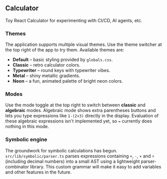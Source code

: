 
## Calculator

Toy React Calculator for experimenting with CI/CD, AI agents, etc.

### Themes

The application supports multiple visual themes. Use the theme switcher at the
top right of the app to try them. Available themes are:

- **Default** – basic styling provided by `globals.css`.
- **Classic** – retro calculator colors.
- **Typewriter** – round keys with typewriter vibes.
- **Metal** – shiny metallic gradients.
- **Neon** – a fun, animated palette of bright neon colors.

### Modes

Use the mode toggle at the top right to switch between **classic** and **algebraic** modes. Algebraic mode shows extra parentheses buttons and lets you type expressions like `1-(2×3)` directly in the display. Evaluation of these algebraic expressions isn't implemented yet, so `=` currently does nothing in this mode.

### Symbolic engine

The groundwork for symbolic calculations has begun. `src/lib/symbolic/parser.ts`
parses expressions containing `+`, `-`, `×` and `÷` (including decimal numbers)
into a small AST using a lightweight parser-combinator library. This custom
grammar will make it easy to add variables and other features in the future.

